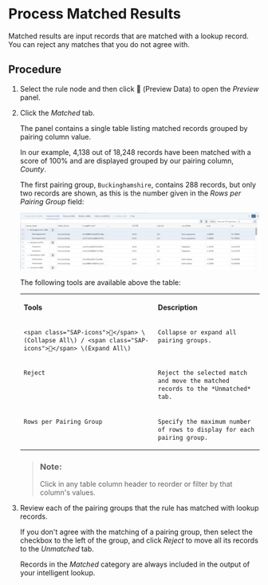<!-- loiof3d98b149b094592a0840a4e951f1426 -->

<link rel="stylesheet" type="text/css" href="css/sap-icons.css"/>

# Process Matched Results

Matched results are input records that are matched with a lookup record. You can reject any matches that you do not agree with.



## Procedure

1.  Select the rule node and then click <span class="FPA-icons"></span> \(Preview Data\) to open the *Preview* panel.

2.  Click the *Matched* tab.

    The panel contains a single table listing matched records grouped by pairing column value.

    In our example, 4,138 out of 18,248 records have been matched with a score of 100% and are displayed grouped by our pairing column, *County*.

    The first pairing group, `Buckinghamshire`, contains 288 records, but only two records are shown, as this is the number given in the *Rows per Pairing Group* field:

    ![](images/IL_Results_-_Matched_f8f9d9a.png)

    The following tools are available above the table:


    <table>
    <tr>
    <th valign="top">

    Tools


    
    </th>
    <th valign="top">

    Description


    
    </th>
    </tr>
    <tr>
    <td valign="top">
    
        <span class="SAP-icons"></span> \(Collapse All\) / <span class="SAP-icons"></span> \(Expand All\)


    
    </td>
    <td valign="top">
    
        Collapse or expand all pairing groups.


    
    </td>
    </tr>
    <tr>
    <td valign="top">
    
        Reject


    
    </td>
    <td valign="top">
    
        Reject the selected match and move the matched records to the *Unmatched* tab.


    
    </td>
    </tr>
    <tr>
    <td valign="top">
    
        Rows per Pairing Group


    
    </td>
    <td valign="top">
    
        Specify the maximum number of rows to display for each pairing group.


    
    </td>
    </tr>
    </table>
    
    > ### Note:  
    > Click in any table column header to reorder or filter by that column's values.

3.  Review each of the pairing groups that the rule has matched with lookup records.

    If you don't agree with the matching of a pairing group, then select the checkbox to the left of the group, and click *Reject* to move all its records to the *Unmatched* tab.

    Records in the *Matched* category are always included in the output of your intelligent lookup.


